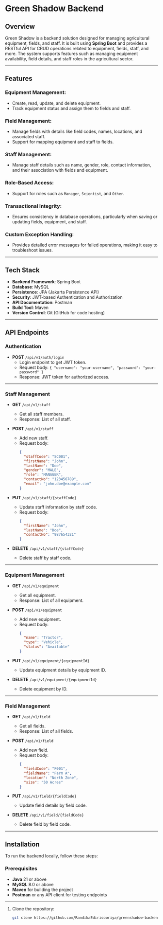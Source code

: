 # Green Shadow Backend

## Overview
Green Shadow is a backend solution designed for managing agricultural equipment, fields, and staff. It is built using **Spring Boot** and provides a RESTful API for CRUD operations related to equipment, fields, staff, and more. The system supports features such as managing equipment availability, field details, and staff roles in the agricultural sector.

---

## Features

### Equipment Management:
- Create, read, update, and delete equipment.
- Track equipment status and assign them to fields and staff.

### Field Management:
- Manage fields with details like field codes, names, locations, and associated staff.
- Support for mapping equipment and staff to fields.

### Staff Management:
- Manage staff details such as name, gender, role, contact information, and their association with fields and equipment.

### Role-Based Access:
- Support for roles such as `Manager`, `Scientist`, and `Other`.

### Transactional Integrity:
- Ensures consistency in database operations, particularly when saving or updating fields, equipment, and staff.

### Custom Exception Handling:
- Provides detailed error messages for failed operations, making it easy to troubleshoot issues.

---

## Tech Stack
- **Backend Framework**: Spring Boot
- **Database**: MySQL
- **Persistence**: JPA (Jakarta Persistence API)
- **Security**: JWT-based Authentication and Authorization
- **API Documentation**: Postman
- **Build Tool**: Maven
- **Version Control**: Git (GitHub for code hosting)

---

## API Endpoints

### Authentication
- **POST** `/api/v1/auth/login`
  - Login endpoint to get JWT token.
  - Request body: `{ "username": "your-username", "password": "your-password" }`
  - Response: JWT token for authorized access.

---

### Staff Management
- **GET** `/api/v1/staff`
  - Get all staff members.
  - Response: List of all staff.

- **POST** `/api/v1/staff`
  - Add new staff.
  - Request body: 
    ```json
    { 
      "staffCode": "SC001", 
      "firstName": "John", 
      "lastName": "Doe", 
      "gender": "MALE", 
      "role": "MANAGER", 
      "contactNo": "123456789", 
      "email": "john.doe@example.com" 
    }
    ```

- **PUT** `/api/v1/staff/{staffCode}`
  - Update staff information by staff code.
  - Request body:
    ```json
    { 
      "firstName": "John", 
      "lastName": "Doe", 
      "contactNo": "987654321" 
    }
    ```

- **DELETE** `/api/v1/staff/{staffCode}`
  - Delete staff by staff code.

---

### Equipment Management
- **GET** `/api/v1/equipment`
  - Get all equipment.
  - Response: List of all equipment.

- **POST** `/api/v1/equipment`
  - Add new equipment.
  - Request body:
    ```json
    { 
      "name": "Tractor", 
      "type": "Vehicle", 
      "status": "Available" 
    }
    ```

- **PUT** `/api/v1/equipment/{equipmentId}`
  - Update equipment details by equipment ID.

- **DELETE** `/api/v1/equipment/{equipmentId}`
  - Delete equipment by ID.

---

### Field Management
- **GET** `/api/v1/field`
  - Get all fields.
  - Response: List of all fields.

- **POST** `/api/v1/field`
  - Add new field.
  - Request body:
    ```json
    { 
      "fieldCode": "F001", 
      "fieldName": "Farm A", 
      "location": "North Zone", 
      "size": "50 Acres" 
    }
    ```

- **PUT** `/api/v1/field/{fieldCode}`
  - Update field details by field code.

- **DELETE** `/api/v1/field/{fieldCode}`
  - Delete field by field code.

---

## Installation

To run the backend locally, follow these steps:

### Prerequisites
- **Java** 21 or above
- **MySQL** 8.0 or above
- **Maven** for building the project
- **Postman** or any API client for testing endpoints

---

1. Clone the repository:
   ```bash
   git clone https://github.com/RandikaEdirisooriya/greenshadow-backend.git
